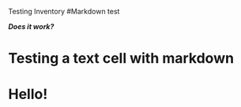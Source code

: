 Testing Inventory
#Markdown test

_**Does it work?**_

Testing a text cell with markdown
=================================

# Hello!